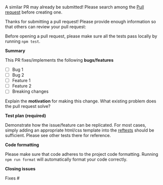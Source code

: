 A similar PR may already be submitted!
Please search among the [Pull request](https://github.com/yorickshan/html2canvas-pro/pulls) before creating one.

Thanks for submitting a pull request! Please provide enough information so that others can review your pull request:

Before opening a pull request, please make sure all the tests pass locally by running `npm test`.

**Summary**

<!-- Summary of the PR -->

This PR fixes/implements the following **bugs/features**

* [ ] Bug 1
* [ ] Bug 2
* [ ] Feature 1
* [ ] Feature 2
* [ ] Breaking changes

<!-- You can skip this if you're fixing a typo or adding an app to the Showcase. -->

Explain the **motivation** for making this change. What existing problem does the pull request solve?

<!-- Example: When "Adding a function to do X", explain why it is necessary to have a way to do X. -->

**Test plan (required)**

Demonstrate how the issue/feature can be replicated. For most cases, simply adding an appropriate html/css template into the [reftests](https://github.com/yorickshan/html2canvas-pro/tree/master/tests/reftests) should be sufficient. Please see other tests there for reference.

**Code formatting**

Please make sure that code adheres to the project code formatting. Running `npm run format` will automatically format your code correctly.

**Closing issues**

<!-- Put `closes #XXXX` in your comment to auto-close the issue that your PR fixes (if such). -->
Fixes #
